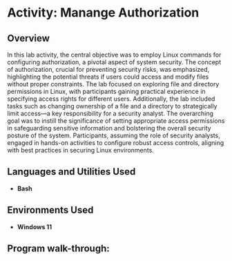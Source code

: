 <h1>Activity: Manange Authorization</h1>

<h2>Overview</h2>
In this lab activity, the central objective was to employ Linux commands for configuring authorization, a pivotal aspect of system security. The concept of authorization, crucial for preventing security risks, was emphasized, highlighting the potential threats if users could access and modify files without proper constraints. The lab focused on exploring file and directory permissions in Linux, with participants gaining practical experience in specifying access rights for different users. Additionally, the lab included tasks such as changing ownership of a file and a directory to strategically limit access—a key responsibility for a security analyst. The overarching goal was to instill the significance of setting appropriate access permissions in safeguarding sensitive information and bolstering the overall security posture of the system. Participants, assuming the role of security analysts, engaged in hands-on activities to configure robust access controls, aligning with best practices in securing Linux environments. 
<br />


<h2>Languages and Utilities Used</h2>

- <b>Bash</b> 

<h2>Environments Used </h2>

- <b>Windows 11</b>

<h2>Program walk-through:</h2>

